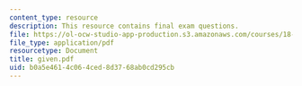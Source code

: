 ```yaml
---
content_type: resource
description: This resource contains final exam questions.
file: https://ol-ocw-studio-app-production.s3.amazonaws.com/courses/18-303-linear-partial-differential-equations-fall-2006/b0a5e4614c064ced8d3768ab0cd295cb_given.pdf
file_type: application/pdf
resourcetype: Document
title: given.pdf
uid: b0a5e461-4c06-4ced-8d37-68ab0cd295cb
---
```

